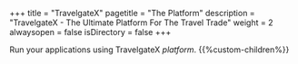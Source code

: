 +++
title = "TravelgateX"
pagetitle = "The Platform"
description = "TravelgateX - The Ultimate Platform For The Travel Trade"
weight = 2
alwaysopen = false
isDirectory = false
+++

Run your applications using TravelgateX _platform_.
{{%custom-children%}}
